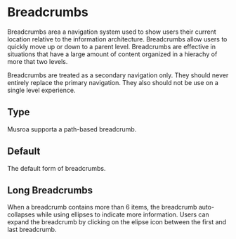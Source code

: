 # Breadcrumbs

Breadcrumbs area a navigation system used to show users their current location relative to the information architecture. Breadcrumbs allow users to
quickly move up or down to a parent level. Breadcrumbs are effective in situations that have a large amount of content organized in a hierachy of 
more that two levels. 

Breadcrumbs are treated as a secondary navigation only. They should never entirely replace the primary navigation. They also should not be use on a
single level experience. 

## Type 

Musroa supporta a path-based breadcrumb.

## Default 

The default form of breadcrumbs.

<!-- Example -->

## Long Breadcrumbs

When a breadcrumb contains more than 6 items, the breadcrumb auto-collapses while using ellipses to indicate more information. Users can expand
the breadcrumb by clicking on the elipse icon between the first and last breadcrumb. 

<!-- Example -->